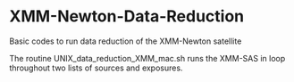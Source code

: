 # XMM-Newton-Data-Reduction
Basic codes to run data reduction of the XMM-Newton satellite

The routine UNIX_data_reduction_XMM_mac.sh runs the XMM-SAS in loop throughout two lists of sources and exposures.
